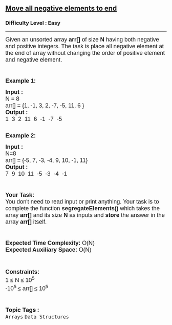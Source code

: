 <h2><a href="https://practice.geeksforgeeks.org/problems/move-all-negative-elements-to-end1813/0">Move all negative elements to end</a></h2><h3>Difficulty Level : Easy</h3><hr><div class="problems_problem_content__Xm_eO"><p><span style="font-family:arial,helvetica,sans-serif"><span style="font-size:18px">Given an unsorted array <strong>arr[]</strong> of size <strong>N</strong> having both&nbsp;negative and positive integers. The task is place all negative element at the end of array without changing the order of positive element and negative element.</span></span></p>

<p>&nbsp;</p>

<p><span style="font-family:arial,helvetica,sans-serif"><span style="font-size:18px"><strong>Example 1:</strong></span></span></p>

<pre><span style="font-family:arial,helvetica,sans-serif"><span style="font-size:18px"><strong>Input : 
</strong>N = 8
arr[] = {1, -1, 3, 2, -7, -5, 11, 6 }
<strong>Output : </strong>
1  3  2  11  6  -1  -7  -5</span></span></pre>

<p><br>
<span style="font-family:arial,helvetica,sans-serif"><span style="font-size:18px"><strong>Example 2:</strong></span></span></p>

<pre><span style="font-family:arial,helvetica,sans-serif"><span style="font-size:18px"><strong>Input : 
</strong>N=8
arr[] = {-5, 7, -3, -4, 9, 10, -1, 11}
<strong>Output :</strong>
7  9  10  11  -5  -3  -4  -1
</span></span></pre>

<p>&nbsp;</p>

<p><span style="font-family:arial,helvetica,sans-serif"><span style="font-size:18px"><strong>Your Task:&nbsp;&nbsp;</strong><br>
You don't need to read input or print anything. Your task is to complete the function&nbsp;<strong>segregateElements()</strong>&nbsp;which takes the array <strong>arr[]</strong> and its size <strong>N</strong><strong> </strong>as inputs and <strong>store</strong> the answer in the array <strong>arr[]</strong> itself.</span></span></p>

<p>&nbsp;</p>

<p><span style="font-family:arial,helvetica,sans-serif"><span style="font-size:18px"><strong>Expected Time Complexity: </strong>O(N)<br>
<strong>Expected Auxiliary Space: </strong>O(N)</span></span><br>
&nbsp;</p>

<p><br>
<span style="font-family:arial,helvetica,sans-serif"><span style="font-size:18px"><strong>Constraints:</strong><br>
1 ≤ N ≤ 10<sup>5</sup><br>
-10<sup>5 </sup> ≤ arr[] ≤ 10<sup>5</sup></span></span></p>
</div><br><p><span style=font-size:18px><strong>Topic Tags : </strong><br><code>Arrays</code>&nbsp;<code>Data Structures</code>&nbsp;